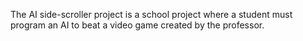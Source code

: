 The AI side-scroller project is a school project where a student must program an AI to beat a video game created by the professor.
